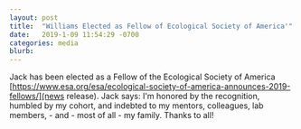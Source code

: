 ```yaml
---
layout: post
title:  "Williams Elected as Fellow of Ecological Society of America'"
date:   2019-1-09 11:54:29 -0700
categories: media
blurb:
---
```

Jack has been elected as a Fellow of the Ecological Society of America [https://www.esa.org/esa/ecological-society-of-america-announces-2019-fellows/](news release).  Jack says: I'm honored by the recognition, humbled by my cohort, and indebted to my mentors, colleagues, lab members, - and - most of all - my family.  Thanks to all!
